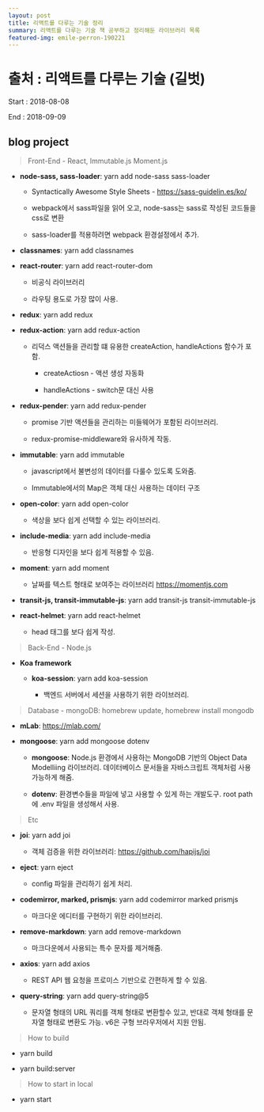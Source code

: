 ```yaml
---
layout: post
title: 리액트를 다루는 기술 정리
summary: 리액트를 다루는 기술 책 공부하고 정리해둔 라이브러리 목록
featured-img: emile-perron-190221
---
```



# 출처 : 리액트를 다루는 기술 (길벗)

Start : 2018-08-08

End : 2018-09-09

## blog project

> Front-End - React, Immutable.js Moment.js

* **node-sass, sass-loader**: yarn add node-sass sass-loader

  - Syntactically Awesome Style Sheets - https://sass-guidelin.es/ko/ 

  - webpack에서 sass파일을 읽어 오고, node-sass는 sass로 작성된 코드들을 css로 변환

  - sass-loader를 적용하려면 webpack 환경설정에서 추가.

* **classnames**: yarn add classnames

* **react-router**: yarn add react-router-dom

  - 비공식 라이브러리

  - 라우팅 용도로 가장 많이 사용.

* **redux**: yarn add redux

* **redux-action**: yarn add redux-action

  -  리덕스 액션들을 관리할 떄 유용한 createAction, handleActions 함수가 포함.

     - createActiosn - 액션 생성 자동화

     - handleActions - switch문 대신 사용

* **redux-pender**: yarn add redux-pender

  - promise 기반 액션들을 관리하는 미들웨어가 포함된 라이브러리.

  - redux-promise-middleware와 유사하게 작동.

* **immutable**: yarn add immutable

  - javascript에서 불변성의 데이터를 다룰수 있도록 도와줌.

  - Immutable에서의 Map은 객체 대신 사용하는 데이터 구조

* **open-color**: yarn add open-color

  - 색상을 보다 쉽게 선택할 수 있는 라이브러리.

* **include-media**: yarn add include-media

  - 반응형 디자인을 보다 쉽게 적용할 수 있음.

* **moment**: yarn add moment

  - 날짜를 텍스트 형태로 보여주는 라이브러리 https://momentjs.com    

* **transit-js, transit-immutable-js**: yarn add transit-js transit-immutable-js

* **react-helmet**: yarn add react-helmet

  - head 태그를 보다 쉽게 작성.

> Back-End - Node.js

* **Koa framework**

  - **koa-session**: yarn add koa-session

    - 백엔드 서버에서 세션을 사용하기 위한 라이브러리.


> Database - mongoDB: homebrew update, homebrew install mongodb 

* **mLab**: https://mlab.com/

* **mongoose**: yarn add mongoose dotenv
    
  - **mongoose**: Node.js 환경에서 사용하는 MongoDB 기반의 Object Data Modelliing 라이브러리. 데이터베이스 문서들을 자바스크립트 객체처럼 사용가능하게 해줌.

  - **dotenv**: 환경변수들을 파일에 넣고 사용할 수 있게 하는 개발도구. root path에 .env 파일을 생성해서 사용.

> Etc
* **joi**: yarn add joi

  - 객체 검증을 위한 라이브러리: https://github.com/hapijs/joi 

* **eject**: yarn eject

  - config 파일을 관리하기 쉽게 처리.

* **codemirror, marked, prismjs**: yarn add codemirror marked prismjs

  - 마크다운 에디터를 구현하기 위한 라이브러리.

* **remove-markdown**: yarn add remove-markdown

  - 마크다운에서 사용되는 특수 문자를 제거해줌.

* **axios**: yarn add axios

  - REST API 웹 요청을 프로미스 기반으로 간편하게 할 수 있음.


* **query-string**: yarn add query-string@5

  - 문자열 형태의 URL 쿼리를 객체 형태로 변환할수 있고, 반대로 객체 형태를 문자열 형태로 변환도 가능. v6은 구형 브라우저에서 지원 안됨.


> How to build

* yarn build

* yarn build:server

> How to start in local

* yarn start